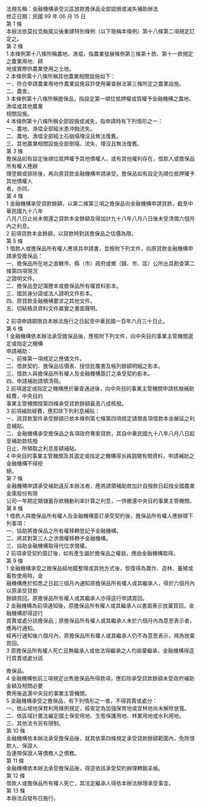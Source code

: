 法規名稱：金融機構承受災區放款擔保品全部毀損或滅失補助辦法  
修正日期：民國 99 年 06 月 15 日  
第 1 條  
本辦法依莫拉克颱風災後重建特別條例（以下簡稱本條例）第十八條第二項規定訂定之。  
第 2 條  
1 本條例第十八條所稱農地、漁塭，指農業發展條例第三條第十款、第十一款規定之農業用地、耕  
地或實際供農業使用之土地。  
2 本條例第十八條所稱其他農業相關設施如下：  
一、符合申請農業用地作農業設施容許使用審查辦法第三條所定之農業設施。  
二、農舍。  
3 本條例第十八條所稱擔保品，指設定第一順位抵押權或質權予金融機構之農地、漁塭或其他農業  
相關設施。  
4 本條例第十八條所稱全部毀損或滅失，指申請時有下列情形之一：  
一、農地、漁塭全部經水患沖蝕流失。  
二、農地、漁塭全部經土石崩塌埋沒且無法復舊。  
三、其他農業相關設施全部倒塌、流失、埋沒且無法復舊。  
第 3 條  
擔保品如有設定後順位抵押權予其他債權人，或有其他權利存在，借款人或擔保品所有權人應辦  
理塗銷或排除後，再向原貸款金融機構申請承受。擔保品如有設定先順位抵押權予其他債權人  
者，亦同。  
第 4 條  
1 金融機構承受貸款餘額，以第二條第三項之擔保品向金融機構申請貸款，截至中華民國九十八年  
八月八日止尚未償還之貸款本金餘額及得加計九十八年八月八日後未受清償六個月內之利息。  
2 前項貸款本金餘額，以貸款時對該擔保品之估價為限。  
第 5 條  
1 借款人或擔保品所有權人應填具申請書，並檢附下列文件，向原貸款金融機構申請承受擔保品：  
一、擔保品所在地之直轄市、縣（市）政府或鄉（鎮、市、區）公所出具勘查第二條第四項現況  
之證明文件。  
二、擔保品登記簿謄本或擔保品所有權資料影本。  
三、國民身分證或法人證明文件影本。  
四、原貸款金融機構要求之其他文件。  
五、切結檢具資料文件屬實之書面聲明。  


2 前項申請期限自本辦法施行之日起至中華民國一百年六月三十日止。  
第 6 條  
1 金融機構依本辦法承受擔保品後，應檢附下列文件，向中央目的事業主管機關選定或指定之機構  
申請補助：  
一、前條第一項規定之應備文件。  
二、借款契約、擔保品估價表、授信批覆書及帳列餘額明細之影本。  
三、借款人與擔保品所有權人及金融機構簽訂之承受契約影本。  
四、申請補助請領清冊。  
2 前項選定或指定之機構應於審查通過後，向中央目的事業主管機關申請核撥補助經費，中央目的  
事業主管機關按第四條承受貸款餘額最高八成核撥。  
3 前項補助經費，應扣除下列利息補貼：  
一、該貸款案件承受餘額已依本條例第七條第四項規定請領各項借款本金展延之利息補貼。  
二、金融機構承受擔保品之各項政府專案貸款，其自中華民國九十八年八月八日起至補助款核撥  
日止，所領取之利息差額補貼。  
4 中央目的事業主管機關及其選定或指定之機構得派員調閱有關資料，申請補助之金融機構不得拒  
絕。  
第 7 條  
金融機構申請承受補助違反本辦法者，應將請領補助款加計自撥款日起按全國農業金庫股份有限  
公司一年期定期儲蓄存款機動利率計算之利息，一併繳還中央目的事業主管機關。  
第 8 條  
1 借款人與擔保品所有權人及金融機構簽訂承受契約後，擔保品所有權人應辦理下列事項：  
一、協助將擔保品之所有權移轉登記予金融機構。  
二、將其對第三人之求償權移轉予金融機構。  
三、協助金融機構取得代位求償權。  
2 前項承受契約簽訂後，如有產生屬於擔保品之權益，應由金融機構取得。  
第 9 條  
1 金融機構承受之擔保品經地籍整理或其他方式後，恢復得為農作、造林、養殖或畜牧使用時，金  
融機構應於知悉之日起三個月內通知原擔保品所有權人或其繼承人，得於六個月內以原承受貸款  
餘額買回。原擔保品所有權人或其繼承人亦得逕行申請買回。  
2 金融機構為前項通知後，原擔保品所有權人或其繼承人以書面表示放棄買回，金融機構即得逕行  
買賣或處分該擔保品；原擔保品所有權人或其繼承人未於六個月內為意思表示者，應再行通知。  
經再行通知後六個月內，原擔保品所有權人或其繼承人仍不為意思表示，視為放棄買回。  
3 原擔保品所有權人死亡且無繼承人或依法得繼承之人均拋棄繼承，金融機構得逕行買賣或處分該  


擔保品。  
4 金融機構依前三項規定出售擔保品所得款項，應扣除承受貸款餘額未受政府補助金額及相關必要  
費用後返還中央目的事業主管機關。  
5 金融機構承受之擔保品，有下列情形之一者，不得買賣或處分：  
一、依山坡地保育利用條例規定，經查定為加強保育地或宜林地尚未解除放寬。  
二、依區域計畫法編定國土保安用地、生態保護用地、林業用地或水利用地。  
三、其他法令另有限制。  
第 10 條  
金融機構依本辦法承受擔保品後，就其依第四條規定承受貸款餘額範圍內，免除借款人、保證人  
及連帶保證人等債務人之債務。  
第 11 條  
金融機構依本辦法承受擔保品後，得逕依該承受契約辦理轉銷呆帳。  
第 12 條  
借款人或擔保品所有權人死亡，其法定繼承人得依本辦法辦理承受事宜。  
第 13 條  
本辦法自發布日施行。  



